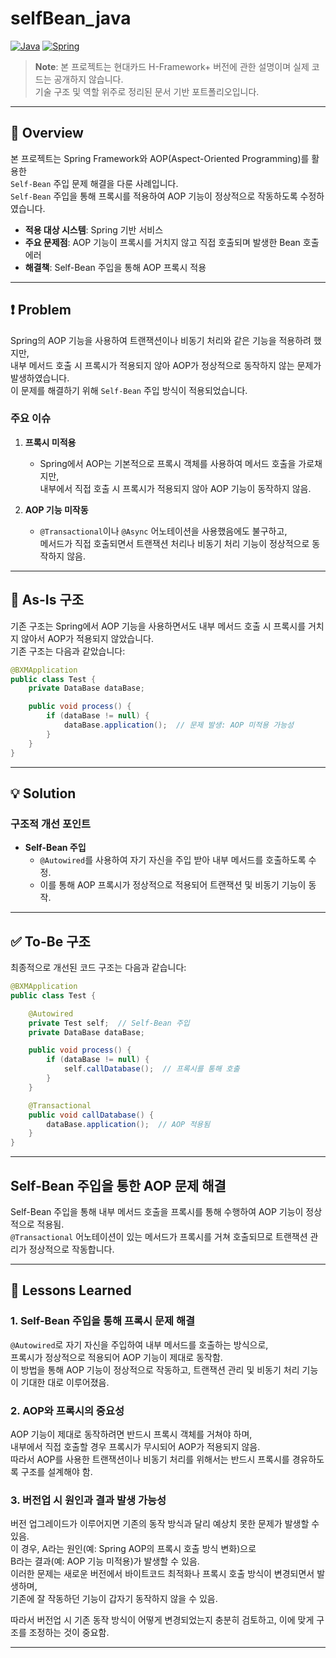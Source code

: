# selfBean_java

[![Java](https://img.shields.io/badge/Java-%23ED8B00.svg?style=for-the-badge&logo=java&logoColor=white)](https://www.java.com/)
[![Spring](https://img.shields.io/badge/Spring-%236DB33F.svg?style=for-the-badge&logo=spring&logoColor=white)](https://spring.io/)

> **Note**: 본 프로젝트는 현대카드 H-Framework+ 버전에 관한 설명이며 실제 코드는 공개하지 않습니다.  
> 기술 구조 및 역할 위주로 정리된 문서 기반 포트폴리오입니다.

---

## 🧩 Overview

본 프로젝트는 Spring Framework와 AOP(Aspect-Oriented Programming)를 활용한  
`Self-Bean` 주입 문제 해결을 다룬 사례입니다.  
`Self-Bean` 주입을 통해 프록시를 적용하여 AOP 기능이 정상적으로 작동하도록 수정하였습니다.

- **적용 대상 시스템**: Spring 기반 서비스
- **주요 문제점**: AOP 기능이 프록시를 거치지 않고 직접 호출되며 발생한 Bean 호출 에러
- **해결책**: Self-Bean 주입을 통해 AOP 프록시 적용

---

## ❗ Problem

Spring의 AOP 기능을 사용하여 트랜잭션이나 비동기 처리와 같은 기능을 적용하려 했지만,  
내부 메서드 호출 시 프록시가 적용되지 않아 AOP가 정상적으로 동작하지 않는 문제가 발생하였습니다.  
이 문제를 해결하기 위해 `Self-Bean` 주입 방식이 적용되었습니다.

### 주요 이슈

1. **프록시 미적용**
   - Spring에서 AOP는 기본적으로 프록시 객체를 사용하여 메서드 호출을 가로채지만,  
   내부에서 직접 호출 시 프록시가 적용되지 않아 AOP 기능이 동작하지 않음.

2. **AOP 기능 미작동**
   - `@Transactional`이나 `@Async` 어노테이션을 사용했음에도 불구하고,  
   메서드가 직접 호출되면서 트랜잭션 처리나 비동기 처리 기능이 정상적으로 동작하지 않음.

---

## 🔎 As-Is 구조

기존 구조는 Spring에서 AOP 기능을 사용하면서도 내부 메서드 호출 시 프록시를 거치지 않아서 AOP가 적용되지 않았습니다.  
기존 구조는 다음과 같았습니다:

```java
@BXMApplication
public class Test {
    private DataBase dataBase;

    public void process() {
        if (dataBase != null) {
            dataBase.application();  // 문제 발생: AOP 미적용 가능성
        }
    }
}
```

---

## 💡 Solution

### 구조적 개선 포인트

- **Self-Bean 주입**
  - `@Autowired`를 사용하여 자기 자신을 주입 받아 내부 메서드를 호출하도록 수정.
  - 이를 통해 AOP 프록시가 정상적으로 적용되어 트랜잭션 및 비동기 기능이 동작.

---

## ✅ To-Be 구조

최종적으로 개선된 코드 구조는 다음과 같습니다:

```java
@BXMApplication
public class Test {

    @Autowired
    private Test self;  // Self-Bean 주입
    private DataBase dataBase;

    public void process() {
        if (dataBase != null) {
            self.callDatabase();  // 프록시를 통해 호출
        }
    }

    @Transactional
    public void callDatabase() {
        dataBase.application();  // AOP 적용됨
    }
}
```
---

## Self-Bean 주입을 통한 AOP 문제 해결

Self-Bean 주입을 통해 내부 메서드 호출을 프록시를 통해 수행하여 AOP 기능이 정상적으로 적용됨.  
`@Transactional` 어노테이션이 있는 메서드가 프록시를 거쳐 호출되므로 트랜잭션 관리가 정상적으로 작동합니다.  

---

## 📘 Lessons Learned

### 1. Self-Bean 주입을 통해 프록시 문제 해결
`@Autowired`로 자기 자신을 주입하여 내부 메서드를 호출하는 방식으로,  
프록시가 정상적으로 적용되어 AOP 기능이 제대로 동작함.  
이 방법을 통해 AOP 기능이 정상적으로 작동하고, 트랜잭션 관리 및 비동기 처리 기능이 기대한 대로 이루어졌음.

### 2. AOP와 프록시의 중요성
AOP 기능이 제대로 동작하려면 반드시 프록시 객체를 거쳐야 하며,  
내부에서 직접 호출할 경우 프록시가 무시되어 AOP가 적용되지 않음.  
따라서 AOP를 사용한 트랜잭션이나 비동기 처리를 위해서는 반드시 프록시를 경유하도록 구조를 설계해야 함.

### 3. 버전업 시 원인과 결과 발생 가능성
버전 업그레이드가 이루어지면 기존의 동작 방식과 달리 예상치 못한 문제가 발생할 수 있음.  
이 경우, A라는 원인(예: Spring AOP의 프록시 호출 방식 변화)으로  
B라는 결과(예: AOP 기능 미적용)가 발생할 수 있음.  
이러한 문제는 새로운 버전에서 바이트코드 최적화나 프록시 호출 방식이 변경되면서 발생하며,  
기존에 잘 작동하던 기능이 갑자기 동작하지 않을 수 있음.  

따라서 버전업 시 기존 동작 방식이 어떻게 변경되었는지 충분히 검토하고, 이에 맞게 구조를 조정하는 것이 중요함.  

---
